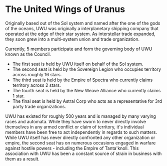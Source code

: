 # The United Wings of Uranus

Originally based out of the Sol system and named after the one of the gods of the oceans, UWU was originally a interplanetary shipping company that operated at the edge of their star system. As interstellar trade expanded, they soon grew into a multi-system union and trade organization.

Currently, 5 members participate and form the governing body of UWU known as the Council.
- The first seat is held by UWU itself on behalf of the Sol system.
- The second seat is held by the Sovereign Legion who occupies territory across roughly 16 stars.
- The third seat is held by the Empire of Spectra who currently claims territory across 2 stars.
- The fourth seat is held by the New Weave Alliance who currently claims 1 star.
- The final seat is held by Astral Corp who acts as a representative for 3rd party trade organizations.

UWU has existed for roughly 500 years and is managed by many varying races and automata. While they have sworn to never directly involve themselves in any armed conflict or claim of territory, it's individual members have been free to act independently in regards to such matters. While UWU itself has never directly confronted any other organization or empire, the second seat has on numerous occasions engaged in warfare against hostile powers - including the Empire of Tanta'knoll. This association with UWU has been a constant source of strain in business with them as a result.
